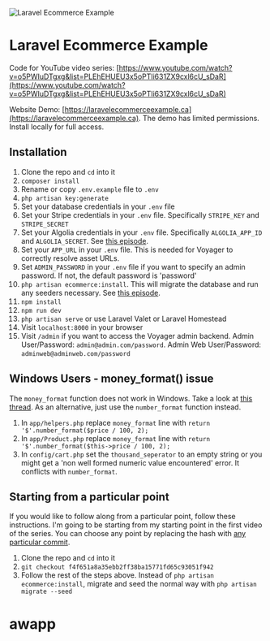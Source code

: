 ![Laravel Ecommerce Example](https://user-images.githubusercontent.com/4316355/36414878-d41987b2-15f1-11e8-9f2c-6c3a68e4a14b.gif)

# Laravel Ecommerce Example

Code for YouTube video series: [https://www.youtube.com/watch?v=o5PWIuDTgxg&list=PLEhEHUEU3x5oPTli631ZX9cxl6cU_sDaR](https://www.youtube.com/watch?v=o5PWIuDTgxg&list=PLEhEHUEU3x5oPTli631ZX9cxl6cU_sDaR)

Website Demo: [https://laravelecommerceexample.ca](https://laravelecommerceexample.ca). The demo has limited permissions. Install locally for full access.

## Installation

1. Clone the repo and `cd` into it
1. `composer install`
1. Rename or copy `.env.example` file to `.env`
1. `php artisan key:generate`
1. Set your database credentials in your `.env` file
1. Set your Stripe credentials in your `.env` file. Specifically `STRIPE_KEY` and `STRIPE_SECRET`
1. Set your Algolia credentials in your `.env` file. Specifically `ALGOLIA_APP_ID` and `ALGOLIA_SECRET`. See [this episode](https://www.youtube.com/watch?v=Sa0R_2aHICw&index=22&list=PLEhEHUEU3x5oPTli631ZX9cxl6cU_sDaR).
1. Set your `APP_URL` in your `.env` file. This is needed for Voyager to correctly resolve asset URLs.
1. Set `ADMIN_PASSWORD` in your `.env` file if you want to specify an admin password. If not, the default password is 'password'
1. `php artisan ecommerce:install`. This will migrate the database and run any seeders necessary. See [this episode](https://www.youtube.com/watch?v=L3EbWJmmyjo&index=18&list=PLEhEHUEU3x5oPTli631ZX9cxl6cU_sDaR).
1. `npm install`
1. `npm run dev`
1. `php artisan serve` or use Laravel Valet or Laravel Homestead
1. Visit `localhost:8000` in your browser
1. Visit `/admin` if you want to access the Voyager admin backend. Admin User/Password: `admin@admin.com/password`. Admin Web User/Password: `adminweb@adminweb.com/password`

## Windows Users - money_format() issue

The `money_format` function does not work in Windows. Take a look at [this thread](https://stackoverflow.com/questions/6369887/alternative-to-money-format-function-in-php-on-windows-platform/18990145). As an alternative, just use the `number_format` function instead.

1. In `app/helpers.php` replace `money_format` line with `return '$'.number_format($price / 100, 2);`
1. In `app/Product.php` replace `money_format` line with `return '$'.number_format($this->price / 100, 2);`
1. In `config/cart.php` set the `thousand_seperator` to an empty string or you might get a 'non well formed numeric value encountered' error. It conflicts with `number_format`.

## Starting from a particular point

If you would like to follow along from a particular point, follow these instructions. I'm going to be starting from my starting point in the first video of the series. You can choose any point by replacing the hash with [any particular commit](https://github.com/drehimself/laravel-ecommerce-example/commits/master).

1. Clone the repo and `cd` into it
1. `git checkout f4f651a8a35ebb2ff38ba15771fd65c93051f942`
1. Follow the rest of the steps above. Instead of `php artisan ecommerce:install`, migrate and seed the normal way with `php artisan migrate --seed`
# awapp
